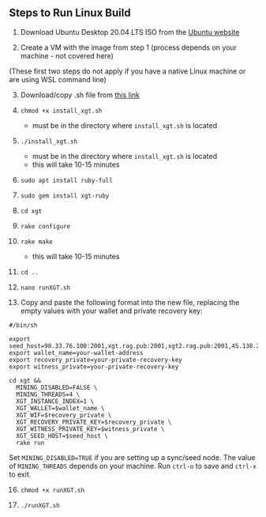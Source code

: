 ## Steps to Run Linux Build

1. Download Ubuntu Desktop 20.04 LTS ISO from the [Ubuntu website](https://ubuntu.com/download/desktop)

2. Create a VM with the image from step 1 (process depends on your machine - not covered here)

(These first two steps do not apply if you have a native Linux machine or are using WSL command line)

3. Download/copy .sh file from [this link](https://gist.githubusercontent.com/obskein/fbfd8d87660297e8be7edf01921ab7a8/raw/4a1b03b31814fd96890cfb7401bbf60a8c657a90/install_xgt.sh)

4. `chmod +x install_xgt.sh`
	- must be in the directory where `install_xgt.sh` is located

5. `./install_xgt.sh`
	- must be in the directory where `install_xgt.sh` is located
	- this will take 10-15 minutes

6. `sudo apt install ruby-full`

7. `sudo gem install xgt-ruby`

8. `cd xgt`

9. `rake configure`

10. `rake make`
	- this will take 10-15 minutes

13. `cd ..`

14. `nano runXGT.sh`

15. Copy and paste the following format into the new file, replacing the empty values with your wallet and private recovery key:

```
#/bin/sh

export seed_host=98.33.76.100:2001,xgt.rag.pub:2001,xgt2.rag.pub:2001,45.138.27.42:2001,68.129.31.2:2001,116.202.114.157:2001,195.201.167.19:2001
export wallet_name=your-wallet-address
export recovery_private=your-private-recovery-key
export witness_private=your-private-recovery-key

cd xgt &&
  MINING_DISABLED=FALSE \
  MINING_THREADS=4 \
  XGT_INSTANCE_INDEX=1 \
  XGT_WALLET=$wallet_name \
  XGT_WIF=$recovery_private \
  XGT_RECOVERY_PRIVATE_KEY=$recovery_private \
  XGT_WITNESS_PRIVATE_KEY=$witness_private \
  XGT_SEED_HOST=$seed_host \
  rake run
```

Set `MINING_DISABLED=TRUE` if you are setting up a sync/seed node. The value of `MINING_THREADS` depends on your machine. Run `ctrl-o` to save and `ctrl-x` to exit.

16. `chmod +x runXGT.sh`

17. `./runXGT.sh`
